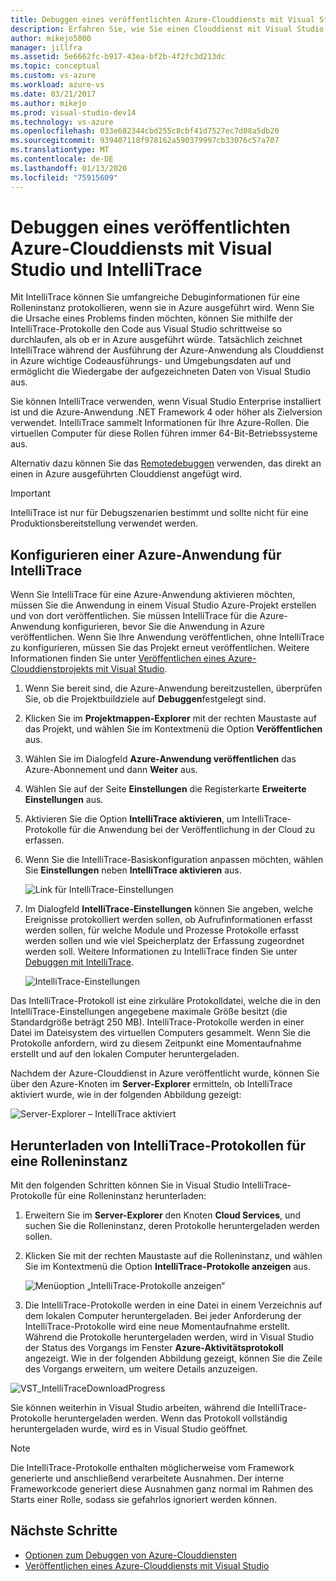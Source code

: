 ```yaml
---
title: Debuggen eines veröffentlichten Azure-Clouddiensts mit Visual Studio und IntelliTrace | Microsoft Docs
description: Erfahren Sie, wie Sie einen Clouddienst mit Visual Studio und IntelliTrace debuggen.
author: mikejo5000
manager: jillfra
ms.assetid: 5e6662fc-b917-43ea-bf2b-4f2fc3d213dc
ms.topic: conceptual
ms.custom: vs-azure
ms.workload: azure-vs
ms.date: 03/21/2017
ms.author: mikejo
ms.prod: visual-studio-dev14
ms.technology: vs-azure
ms.openlocfilehash: 033e682344cbd255c8cbf41d7527ec7d08a5db20
ms.sourcegitcommit: 939407118f978162a590379997cb33076c57a707
ms.translationtype: MT
ms.contentlocale: de-DE
ms.lasthandoff: 01/13/2020
ms.locfileid: "75915609"
---
```

# <a name="debugging-a-published-azure-cloud-service-with-visual-studio-and-intellitrace"></a>Debuggen eines veröffentlichten Azure-Clouddiensts mit Visual Studio und IntelliTrace
Mit IntelliTrace können Sie umfangreiche Debuginformationen für eine Rolleninstanz protokollieren, wenn sie in Azure ausgeführt wird. Wenn Sie die Ursache eines Problems finden möchten, können Sie mithilfe der IntelliTrace-Protokolle den Code aus Visual Studio schrittweise so durchlaufen, als ob er in Azure ausgeführt würde. Tatsächlich zeichnet IntelliTrace während der Ausführung der Azure-Anwendung als Clouddienst in Azure wichtige Codeausführungs- und Umgebungsdaten auf und ermöglicht die Wiedergabe der aufgezeichneten Daten von Visual Studio aus. 

Sie können IntelliTrace verwenden, wenn Visual Studio Enterprise installiert ist und die Azure-Anwendung .NET Framework 4 oder höher als Zielversion verwendet. IntelliTrace sammelt Informationen für Ihre Azure-Rollen. Die virtuellen Computer für diese Rollen führen immer 64-Bit-Betriebssysteme aus.

Alternativ dazu können Sie das [Remotedebuggen](vs-azure-tools-debugging-cloud-services-overview.md) verwenden, das direkt an einen in Azure ausgeführten Clouddienst angefügt wird.

> [!IMPORTANT]
> IntelliTrace ist nur für Debugszenarien bestimmt und sollte nicht für eine Produktionsbereitstellung verwendet werden.
> 

## <a name="configure-an-azure-application-for-intellitrace"></a>Konfigurieren einer Azure-Anwendung für IntelliTrace
Wenn Sie IntelliTrace für eine Azure-Anwendung aktivieren möchten, müssen Sie die Anwendung in einem Visual Studio Azure-Projekt erstellen und von dort veröffentlichen. Sie müssen IntelliTrace für die Azure-Anwendung konfigurieren, bevor Sie die Anwendung in Azure veröffentlichen. Wenn Sie Ihre Anwendung veröffentlichen, ohne IntelliTrace zu konfigurieren, müssen Sie das Projekt erneut veröffentlichen. Weitere Informationen finden Sie unter [Veröffentlichen eines Azure-Clouddienstprojekts mit Visual Studio](vs-azure-tools-publishing-a-cloud-service.md).

1. Wenn Sie bereit sind, die Azure-Anwendung bereitzustellen, überprüfen Sie, ob die Projektbuildziele auf **Debuggen**festgelegt sind.

1. Klicken Sie im **Projektmappen-Explorer** mit der rechten Maustaste auf das Projekt, und wählen Sie im Kontextmenü die Option **Veröffentlichen** aus.
   
1. Wählen Sie im Dialogfeld **Azure-Anwendung veröffentlichen** das Azure-Abonnement und dann **Weiter** aus.

1. Wählen Sie auf der Seite **Einstellungen** die Registerkarte **Erweiterte Einstellungen** aus.

1. Aktivieren Sie die Option **IntelliTrace aktivieren**, um IntelliTrace-Protokolle für die Anwendung bei der Veröffentlichung in der Cloud zu erfassen.
   
1. Wenn Sie die IntelliTrace-Basiskonfiguration anpassen möchten, wählen Sie **Einstellungen** neben **IntelliTrace aktivieren** aus.

    ![Link für IntelliTrace-Einstellungen](./media/vs-azure-tools-intellitrace-debug-published-cloud-services/intellitrace-settings-link.png)
   
1. Im Dialogfeld **IntelliTrace-Einstellungen** können Sie angeben, welche Ereignisse protokolliert werden sollen, ob Aufrufinformationen erfasst werden sollen, für welche Module und Prozesse Protokolle erfasst werden sollen und wie viel Speicherplatz der Erfassung zugeordnet werden soll. Weitere Informationen zu IntelliTrace finden Sie unter [Debuggen mit IntelliTrace](https://msdn.microsoft.com/library/dd264915.aspx).
   
    ![IntelliTrace-Einstellungen](./media/vs-azure-tools-intellitrace-debug-published-cloud-services/IC519063.png)

Das IntelliTrace-Protokoll ist eine zirkuläre Protokolldatei, welche die in den IntelliTrace-Einstellungen angegebene maximale Größe besitzt (die Standardgröße beträgt 250 MB). IntelliTrace-Protokolle werden in einer Datei im Dateisystem des virtuellen Computers gesammelt. Wenn Sie die Protokolle anfordern, wird zu diesem Zeitpunkt eine Momentaufnahme erstellt und auf den lokalen Computer heruntergeladen.

Nachdem der Azure-Clouddienst in Azure veröffentlicht wurde, können Sie über den Azure-Knoten im **Server-Explorer** ermitteln, ob IntelliTrace aktiviert wurde, wie in der folgenden Abbildung gezeigt:

![Server-Explorer – IntelliTrace aktiviert](./media/vs-azure-tools-intellitrace-debug-published-cloud-services/IC744134.png)

## <a name="download-intellitrace-logs-for-a-role-instance"></a>Herunterladen von IntelliTrace-Protokollen für eine Rolleninstanz
Mit den folgenden Schritten können Sie in Visual Studio IntelliTrace-Protokolle für eine Rolleninstanz herunterladen:

1. Erweitern Sie im **Server-Explorer** den Knoten **Cloud Services**, und suchen Sie die Rolleninstanz, deren Protokolle heruntergeladen werden sollen. 

1. Klicken Sie mit der rechten Maustaste auf die Rolleninstanz, und wählen Sie im Kontextmenü die Option **IntelliTrace-Protokolle anzeigen** aus. 

    ![Menüoption „IntelliTrace-Protokolle anzeigen“](./media/vs-azure-tools-intellitrace-debug-published-cloud-services/view-intellitrace-logs.png)

1. Die IntelliTrace-Protokolle werden in eine Datei in einem Verzeichnis auf dem lokalen Computer heruntergeladen. Bei jeder Anforderung der IntelliTrace-Protokolle wird eine neue Momentaufnahme erstellt. Während die Protokolle heruntergeladen werden, wird in Visual Studio der Status des Vorgangs im Fenster **Azure-Aktivitätsprotokoll** angezeigt. Wie in der folgenden Abbildung gezeigt, können Sie die Zeile des Vorgangs erweitern, um weitere Details anzuzeigen.

![VST_IntelliTraceDownloadProgress](./media/vs-azure-tools-intellitrace-debug-published-cloud-services/IC745551.png)

Sie können weiterhin in Visual Studio arbeiten, während die IntelliTrace-Protokolle heruntergeladen werden. Wenn das Protokoll vollständig heruntergeladen wurde, wird es in Visual Studio geöffnet.

> [!NOTE]
> Die IntelliTrace-Protokolle enthalten möglicherweise vom Framework generierte und anschließend verarbeitete Ausnahmen. Der interne Frameworkcode generiert diese Ausnahmen ganz normal im Rahmen des Starts einer Rolle, sodass sie gefahrlos ignoriert werden können.
> 
> 

## <a name="next-steps"></a>Nächste Schritte
- [Optionen zum Debuggen von Azure-Clouddiensten](vs-azure-tools-debugging-cloud-services-overview.md)
- [Veröffentlichen eines Azure-Clouddiensts mit Visual Studio](vs-azure-tools-publishing-a-cloud-service.md)
